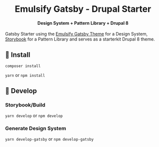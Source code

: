 <h1 align="center">
  Emulsify Gatsby - Drupal Starter
</h1>

<h4 align="center">Design System + Pattern Library + Drupal 8</h4>

Gatsby Starter using the [Emulsify Gatsby Theme](https://github.com/fourkitchens/gatsby-theme-emulsify) for a Design System, [Storybook](https://storybook.js.org/) for a Pattern Library and serves as a starterkit Drupal 8 theme.

## 🚀 Install

`composer install`

`yarn` or `npm install`

## 🔧 Develop

### Storybook/Build

`yarn develop` or `npm develop`

### Generate Design System

`yarn develop-gatsby` or `npm develop-gatsby`
